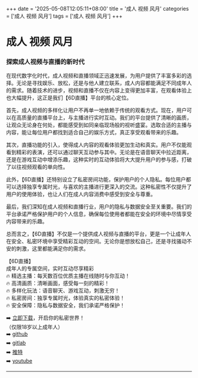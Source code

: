 +++
date = '2025-05-08T12:05:11+08:00'
title = '成人 视频 风月'
categories = ['成人 视频 风月']
tags = ['成人 视频 风月']
+++

# 成人 视频 风月

### 探索成人视频与直播的新时代

在现代数字化时代，成人视频和直播领域正迅速发展，为用户提供了丰富多彩的选择。无论是寻找娱乐、放松，还是与他人建立联系，成人内容都能满足不同成年人的需求。随着技术的进步，视频和直播不仅在内容上变得更加丰富，在观看体验上也大幅提升，这正是我们【6D直播】平台的核心定位。

首先，成人视频的多样化让用户不再单一地依赖于传统的观看方式。现在，用户可以在高质量的直播平台上，与主播进行实时互动。我们的平台提供了清晰的画质，让观众无论身在何处，都能感受到如同亲临现场般的视听盛宴。选取合适的主播与内容，能让每位用户都找到适合自己的娱乐方式，真正享受观看带来的乐趣。

其次，直播功能的引入，使得成人内容的观看体验更加生动和真实。用户不仅能观看到精彩的表演，还可以通过聊天互动参与其中。无论是在语音聊天中拉近距离，还是在游戏互动中增添乐趣，这种实时的互动体验将大大提升用户的参与感，打破了以往视频观看的单向性。

此外，【6D直播】还特别设立了私密房间功能，保护用户的个人隐私。每位用户都可以选择独享专属时光，与喜欢的主播进行更深入的交流。这种私密性不仅提升了用户的使用体验，也让人们在成人内容消费中感受到安全与尊重。

最后，我们深知在成人视频和直播行业，用户的隐私与数据安全至关重要。我们的平台承诺严格保护用户的个人信息，确保每位使用者都能在安全的环境中尽情享受内容带来的乐趣。

总而言之，【6D直播】不仅是一个提供成人视频与直播的平台，更是一个让成年人在安全、私密环境中享受精彩互动的空间。无论你是想放松自己，还是寻找骚动不安的刺激，这里都能满足你的需求。

【6D直播】  
成年人的专属空间，实时互动尽享精彩  
🔥 精选主播：每天数百位优质主播在线随时与你互动！  
🔥 高清画质：清晰画面，感受每一刻的精彩！  
🔥 多样化玩法：语音聊天、游戏互动，刺激无穷！  
🔥 私密房间：独享专属时光，体验真实的私密体验！  
🔥 安全保障：隐私与数据安全，我们承诺严格保护！  

➡️ [立即下载](https://down123.s3.ap-east-1.amazonaws.com/down/down.html?channelCode=blog)，开启你的私密世界！  
（仅限18岁以上成年人）  
➡️ [github](https://aldult-live.github.io/)  
➡️ [gitlab](https://seo-09598d.gitlab.io/)  
➡️ [推特](https://x.com/wegame33)  
➡️ [youtube](https://www.youtube.com/@6Dlive)  

---
